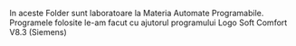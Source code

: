 In aceste Folder sunt laboratoare la Materia Automate Programabile. Programele folosite le-am facut cu ajutorul programului Logo Soft Comfort V8.3 (Siemens)
